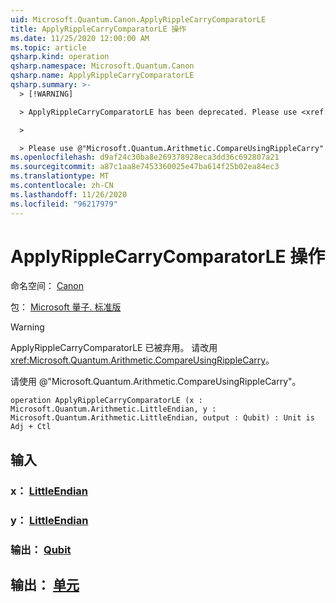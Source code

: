 ```yaml
---
uid: Microsoft.Quantum.Canon.ApplyRippleCarryComparatorLE
title: ApplyRippleCarryComparatorLE 操作
ms.date: 11/25/2020 12:00:00 AM
ms.topic: article
qsharp.kind: operation
qsharp.namespace: Microsoft.Quantum.Canon
qsharp.name: ApplyRippleCarryComparatorLE
qsharp.summary: >-
  > [!WARNING]

  > ApplyRippleCarryComparatorLE has been deprecated. Please use <xref:Microsoft.Quantum.Arithmetic.CompareUsingRippleCarry> instead.

  >

  > Please use @"Microsoft.Quantum.Arithmetic.CompareUsingRippleCarry".
ms.openlocfilehash: d9af24c30ba8e269378928eca3dd36c692807a21
ms.sourcegitcommit: a87c1aa8e7453360025e47ba614f25b02ea84ec3
ms.translationtype: MT
ms.contentlocale: zh-CN
ms.lasthandoff: 11/26/2020
ms.locfileid: "96217979"
---
```

# <a name="applyripplecarrycomparatorle-operation"></a>ApplyRippleCarryComparatorLE 操作

命名空间： [Canon](xref:Microsoft.Quantum.Canon)

包： [Microsoft 量子. 标准版](https://nuget.org/packages/Microsoft.Quantum.Standard)


> [!WARNING]
> ApplyRippleCarryComparatorLE 已被弃用。 请改用 <xref:Microsoft.Quantum.Arithmetic.CompareUsingRippleCarry>。
>
> 请使用 @"Microsoft.Quantum.Arithmetic.CompareUsingRippleCarry"。



```qsharp
operation ApplyRippleCarryComparatorLE (x : Microsoft.Quantum.Arithmetic.LittleEndian, y : Microsoft.Quantum.Arithmetic.LittleEndian, output : Qubit) : Unit is Adj + Ctl
```


## <a name="input"></a>输入

### <a name="x--littleendian"></a>x： [LittleEndian](xref:Microsoft.Quantum.Arithmetic.LittleEndian)




### <a name="y--littleendian"></a>y： [LittleEndian](xref:Microsoft.Quantum.Arithmetic.LittleEndian)




### <a name="output--qubit"></a>输出： [Qubit](xref:microsoft.quantum.lang-ref.qubit)





## <a name="output--unit"></a>输出： [单元](xref:microsoft.quantum.lang-ref.unit)

